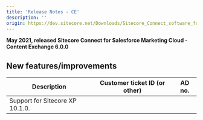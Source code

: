 ```yaml
---
title: 'Release Notes - CE'
description: ''
origin: https://dev.sitecore.net/Downloads/Sitecore_Connect_software_for_Salesforce_Marketing_Cloud/1x/Sitecore_Connect_software_for_Salesforce_Marketing_Cloud_60/Release_Notes__CE
---
```


**May 2021, released Sitecore Connect for Salesforce Marketing Cloud - Content Exchange 6.0.0**

## New features/improvements

| Description                     | Customer ticket ID (or other) | AD no. |
| ------------------------------- | ----------------------------- | ------ |
| Support for Sitecore XP 10.1.0. |                               |        |
